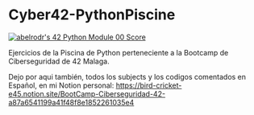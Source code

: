 # Cyber42-PythonPiscine

<a href="https://github.com/JaeSeoKim/badge42"><img src="https://badge42.vercel.app/api/v2/clhtd4mr3001608k4xcne0lt5/project/3063621" alt="abelrodr's 42 Python Module 00 Score" /></a>

Ejercicios de la Piscina de Python perteneciente a la Bootcamp de Ciberseguridad de 42 Malaga.

Dejo por aqui también, todos los subjects y los codigos comentados en Español, en mi Notion personal: 
https://bird-cricket-e45.notion.site/BootCamp-Ciberseguridad-42-a87a6541199a41f48f8e1852261035e4
